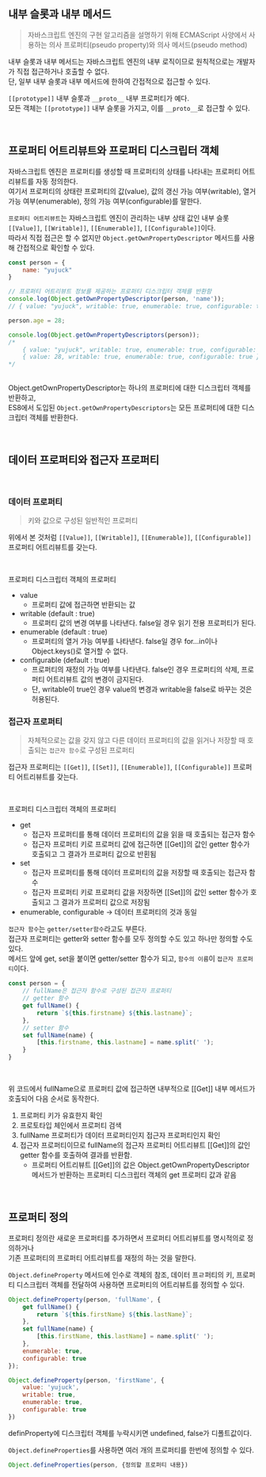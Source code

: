 ## 내부 슬롯과 내부 메서드

> 자바스크립트 엔진의 구현 알고리즘을 설명하기 위해 ECMAScript 사양에서 사용하는 의사 프로퍼티(pseudo property)와 의사 메서드(pseudo method)

내부 슬롯과 내부 메서드는 자바스크립트 엔진의 내부 로직이므로 원칙적으로는 개발자가 직접 접근하거나 호출할 수 없다. <br />
단, 일부 내부 슬롯과 내부 메서드에 한하여 간접적으로 접근할 수 있다.

`[[prototype]]` 내부 슬롯과 `__proto__` 내부 프로퍼티가 예다.<br />
모든 객체는 `[[prototype]]` 내부 슬롯을 가지고, 이를 `__proto__`로 접근할 수 있다.

<br />

## 프로퍼티 어트리뷰트와 프로퍼티 디스크립터 객체
자바스크립트 엔진은 프로퍼티를 생성할 때 프로퍼티의 상태를 나타내는 프로퍼티 어트리뷰트를 자동 정의한다.<br />
여기서 프로퍼티의 상태란 프로퍼티의 값(value), 값의 갱신 가능 여부(writable), 열거 가능 여부(enumerable), 정의 가능 여부(configurable)를 말한다.

`프로퍼티 어트리뷰트`는 자바스크립트 엔진이 관리하는 내부 상태 값인 내부 슬롯 `[[Value]]`, `[[Writable]]`, `[[Enumerable]]`, `[[Configurable]]`이다.<br />
따라서 직접 접근은 할 수 없지만 `Object.getOwnPropertyDescriptor` 메서드를 사용해 간접적으로 확인할 수 있다.

```jsx
const person = {
    name: "yujuck"
}

// 프로퍼티 어트리뷰트 정보를 제공하는 프로퍼티 디스크립터 객체를 반환함
console.log(Object.getOwnPropertyDescriptor(person, 'name'));
// { value: "yujuck", writable: true, enumerable: true, configurable: true }

person.age = 28;

console.log(Object.getOwnPropertyDescriptors(person));
/*
    { value: "yujuck", writable: true, enumerable: true, configurable: true },
    { value: 28, writable: true, enumerable: true, configurable: true }
*/
    
```
Object.getOwnPropertyDescriptor는 하나의 프로퍼티에 대한 디스크립터 객체를 반환하고,<br />
ES8에서 도입된 `Object.getOwnPropertyDescriptors`는 모든 프로퍼티에 대한 디스크립터 객체를 반환한다.

<br />

## 데이터 프로퍼티와 접근자 프로퍼티

<br />

### 데이터 프로퍼티
> 키와 값으로 구성된 일반적인 프로퍼티

위에서 본 것처럼 `[[Value]]`, `[[Writable]]`, `[[Enumerable]]`, `[[Configurable]]` 프로퍼티 어트리뷰트를 갖는다.

<br />

프로퍼티 디스크립터 객체의 프로퍼티
- value 
    - 프로퍼티 값에 접근하면 반환되는 값
- writable (default : true) 
    - 프로퍼티 값의 변경 여부를 나타낸다. false일 경우 읽기 전용 프로퍼티가 된다.
- enumerable (default : true)
    - 프로퍼티의 열거 가능 여부를 나타낸다. false일 경우 for...in이나 Object.keys()로 열거할 수 없다.
- configurable (default : true)
    - 프로퍼티의 재정의 가능 여부를 나타낸다. false인 경우 프로퍼티의 삭제, 프로퍼티 어트리뷰트 값의 변경이 금지된다.
    - 단, writable이 true인 경우 value의 변경과 writable을 false로 바꾸는 것은 허용된다. 


### 접근자 프로퍼티
> 자체적으로는 값을 갖지 않고 다른 데이터 프로퍼티의 값을 읽거나 저장할 때 호출되는 `접근자 함수`로 구성된 프로퍼티

접근자 프로퍼티는 `[[Get]]`, `[[Set]]`, `[[Enumerable]]`, `[[Configurable]]` 프로퍼티 어트리뷰트를 갖는다.

<br />

프로퍼티 디스크립터 객체의 프로퍼티
- get
    - 접근자 프로퍼티를 통해 데이터 프로퍼티의 값을 읽을 때 호출되는 접근자 함수
    - 접근자 프로퍼티 키로 프로퍼티 값에 접근하면 [[Get]]의 값인 getter 함수가 호출되고 그 결과가 프로퍼티 값으로 반횐됨
- set
    - 접근자 프로퍼티를 통해 데이터 프로퍼티의 값을 저장할 때 호출되는 접근자 함수
    - 접근자 프로퍼티 키로 프로퍼티 값을 저장하면 [[Set]]의 값인 setter 함수가 호출되고 그 결과가 프로퍼티 값으로 저장됨
- enumerable, configurable -> 데이터 프로퍼티의 것과 동일

`접근자 함수`는 `getter/setter함수`라고도 부른다.<br />
접근자 프로퍼티는 getter와 setter 함수를 모두 정의할 수도 있고 하나만 정의할 수도 있다.<br />
메서드 앞에 get, set을 붙이면 getter/setter 함수가 되고, `함수의 이름`이 `접근자 프로퍼티`이다.

```jsx
const person = {
    // fullName은 접근자 함수로 구성된 접근자 프로퍼티
    // getter 함수
    get fullName() {
        return `${this.firstname} ${this.lastname}`;
    },
    // setter 함수
    set fullName(name) {
        [this.firstname, this.lastname] = name.split(' ');
    }
}
```

<br />

위 코드에서 fullName으로 프로퍼티 값에 접근하면 내부적으로 [[Get]] 내부 메서드가 호출되어 다음 순서로 동작한다.<br />
1. 프로퍼티 키가 유효한지 확인
2. 프로토타입 체인에서 프로퍼티 검색
3. fullName 프로퍼티가 데이터 프로퍼티인지 접근자 프로퍼티인지 확인
4. 접근자 프로퍼티이므로 fullName의 접근자 프로퍼티 어트리뷰트 [[Get]]의 값인 getter 함수를 호출하여 결과를 반환함.
    - 프로퍼티 어트리뷰트 [[Get]]의 값은 Object.getOwnPropertyDescriptor 메서드가 반환하는 프로퍼티 디스크립터 객체의 get 프로퍼티 값과 같음

<br />

## 프로퍼티 정의

프로퍼티 정의란 새로운 프로퍼티를 추가하면서 프로퍼티 어트리뷰트를 명시적의로 정의하거나<br />
기존 프로퍼티의 프로퍼티 어트리뷰트를 재정의 하는 것을 말한다.

`Object.defineProperty` 메서드에 인수로 객체의 참조, 데이터 프ㄹ퍼티의 키, 프로퍼티 디스크립터 객체를 전달하여 사용하면 프로퍼티의 어트리뷰트를 정의할 수 있다.

```jsx
Object.defineProperty(person, 'fullName', {
    get fullName() {
        return `${this.firstName} ${this.lastName}`;
    },
    set fullName(name) {
        [this.firstName, this.lastName] = name.split(' ');
    },
    enumerable: true,
    configurable: true
});

Object.defineProperty(person, 'firstName', { 
    value: 'yujuck',
    writable: true,
    enumerable: true,
    configurable: true
})
```
definProperty에 디스크립터 객체를 누락시키면 undefined, false가 디폴트값이다.

`Object.defineProperties`를 사용하면 여러 개의 프로퍼티를 한번에 정의할 수 있다.

```jsx
Object.defineProperties(person, {정의할 프로퍼티 내용})
```

